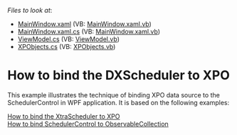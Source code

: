 <!-- default file list -->
*Files to look at*:

* [MainWindow.xaml](./CS/MainWindow.xaml) (VB: [MainWindow.xaml.vb](./VB/MainWindow.xaml.vb))
* [MainWindow.xaml.cs](./CS/MainWindow.xaml.cs) (VB: [MainWindow.xaml.vb](./VB/MainWindow.xaml.vb))
* [ViewModel.cs](./CS/ViewModel.cs) (VB: [ViewModel.vb](./VB/ViewModel.vb))
* [XPObjects.cs](./CS/XPObjects.cs) (VB: [XPObjects.vb](./VB/XPObjects.vb))
<!-- default file list end -->
# How to bind the DXScheduler to XPO


<p>This example illustrates the technique of binding XPO data source to the SchedulerControl in WPF application. It is based on the following examples:</p><p><a href="https://www.devexpress.com/Support/Center/p/E909">How to bind the XtraScheduler to XPO</a><br />
<a href="https://www.devexpress.com/Support/Center/p/E3496">How to bind SchedulerControl to ObservableCollection</a></p>

<br/>


